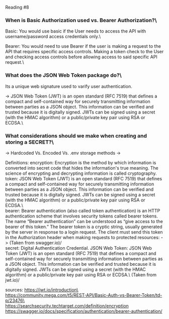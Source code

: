 Reading #8

### When is Basic Authorization used vs. Bearer Authorization?\

Basic: You would use basic if the User needs to access the API with username/password access credentials only.\

Bearer: You would need to use Bearer if the user is making a request to the API that requires specific access controls. Making a token check to the User and checking access controls before allowing access to said specific API request.\

### What does the JSON Web Token package do?\

Its a unique web signature used to varify user authentication.

-> JSON Web Token (JWT) is an open standard (RFC 7519) that defines a compact and self-contained way for securely transmitting information between parties as a JSON object. This information can be verified and trusted because it is digitally signed. JWTs can be signed using a secret (with the HMAC algorithm) or a public/private key pair using RSA or ECDSA.\

### What considerations should we make when creating and storing a SECRET?\

-> Hardcoded Vs. Encoded Vs. .env storage methods
->

Definitions:
encryption: Encryption is the method by which information is converted into secret code that hides the information's true meaning. The science of encrypting and decrypting information is called cryptography.  
token: JSON Web Token (JWT) is an open standard (RFC 7519) that defines a compact and self-contained way for securely transmitting information between parties as a JSON object. This information can be verified and trusted because it is digitally signed. JWTs can be signed using a secret (with the HMAC algorithm) or a public/private key pair using RSA or ECDSA.\  
bearer: Bearer authentication (also called token authentication) is an HTTP authentication scheme that involves security tokens called bearer tokens. The name “Bearer authentication” can be understood as “give access to the bearer of this token.” The bearer token is a cryptic string, usually generated by the server in response to a login request. The client must send this token in the Authorization header when making requests to protected resources: -> (Taken from swagger.io)/  
secret: Digital Authentication Credential.
JSON Web Token: JSON Web Token (JWT) is an open standard (RFC 7519) that defines a compact and self-contained way for securely transmitting information between parties as a JSON object. This information can be verified and trusted because it is digitally signed. JWTs can be signed using a secret (with the HMAC algorithm) or a public/private key pair using RSA or ECDSA.\ (Taken from jwt.io)/

sources:
https://jwt.io/introduction\  
https://community.mega.com/t5/REST-API/Basic-Auth-vs-Bearer-Token/td-p/23476\  
https://searchsecurity.techtarget.com/definition/encryption  
https://swagger.io/docs/specification/authentication/bearer-authentication/
